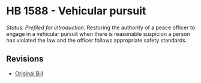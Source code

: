 # HB 1588 - Vehicular pursuit
*Status: Prefiled for introduction.*
Restoring the authority of a peace officer to engage in a vehicular pursuit when there is reasonable suspicion a person has violated the law and the officer follows appropriate safety standards.

## Revisions
* [Original Bill](1/)